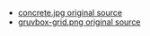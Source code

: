 - [concrete.jpg original source](https://unsplash.com/photos/NJNpUKiZF7s)
- [gruvbox-grid.png original source](https://gruvbox-wallpapers.pages.dev)
